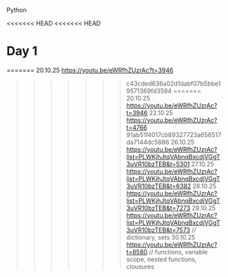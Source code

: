 Python 

<<<<<<< HEAD
<<<<<<< HEAD
# Day 1
=======
20.10.25 https://youtu.be/eWRfhZUzrAc?t=3946
>>>>>>> c43cded636a02d1dabf07b5bbe19571369fd3594
=======
20.10.25 https://youtu.be/eWRfhZUzrAc?t=3946
22.10.25 https://youtu.be/eWRfhZUzrAc?t=4766
>>>>>>> 91ab51f4017cb89327723a656517da7144dc5886
26.10.25 https://youtu.be/eWRfhZUzrAc?list=PLWKjhJtqVAbnqBxcdjVGgT3uVR10bzTEB&t=5301
27.10.25 https://youtu.be/eWRfhZUzrAc?list=PLWKjhJtqVAbnqBxcdjVGgT3uVR10bzTEB&t=6382
28.10.25 https://youtu.be/eWRfhZUzrAc?list=PLWKjhJtqVAbnqBxcdjVGgT3uVR10bzTEB&t=7273
29.10.25 https://youtu.be/eWRfhZUzrAc?list=PLWKjhJtqVAbnqBxcdjVGgT3uVR10bzTEB&t=7573  // dictionary, sets
30.10.25 https://youtu.be/eWRfhZUzrAc?t=8580 // functions, variable scope, nested functions, clousures